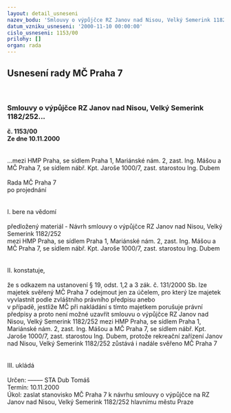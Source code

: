 ```yaml
---
layout: detail_usneseni
nazev_bodu: 'Smlouvy o výpůjčce RZ Janov nad Nisou, Velký Semerink 1182/252... '
datum_vzniku_usneseni: '2000-11-10 00:00:00'
cislo_usneseni: 1153/00
prilohy: []
organ: rada
---
```

<div id="ucUsn_pList" class="usn">
	<span><h2>Usnesení rady MČ Praha 7 </h2>
<br></span><div class="standBody">
<span><h3>Smlouvy o výpůjčce RZ Janov nad Nisou, Velký Semerink 1182/252... </h3></span><div class="center">
		<strong>č. 1153/00</strong><br>
	</div>
<div class="center">
		<strong>Ze dne 10.11.2000</strong><br><br>
	</div>
<br>...mezi HMP Praha, se sídlem Praha 1, Mariánské nám. 2, zast. Ing. Mášou a MČ Praha 7, se sídlem nábř. Kpt. Jaroše 1000/7, zast. starostou Ing. Dubem<br><br>Rada MČ Praha 7<br>po projednání<br><br><br>I.	bere na vědomí<br><br> předložený materiál - Návrh smlouvy o výpůjčce RZ Janov nad Nisou, Velký Semerink 1182/252 <br>mezi HMP Praha, se sídlem Praha 1, Mariánské nám. 2, zast. Ing. Mášou a MČ Praha 7, se sídlem nábř. Kpt. Jaroše 1000/7, zast. starostou Ing. Dubem<br><br><br>II.	konstatuje,<br><br>že s odkazem na ustanovení § 19, odst. 1,2 a 3 zák. č. 131/2000 Sb. lze majetek svěřený MČ Praha 7 odejmout jen za účelem, pro který lze majetek vyvlastnit podle zvláštního právního předpisu anebo <br>v případě, jestliže MČ při nakládání s tímto majetkem porušuje právní předpisy a proto není možné uzavřít smlouvu o výpůjčce RZ Janov nad Nisou, Velký Semerink 1182/252 mezi HMP Praha, se sídlem Praha 1, Mariánské nám. 2, zast. Ing. Mášou a MČ Praha 7, se sídlem nábř. Kpt. Jaroše 1000/7, zast. starostou Ing. Dubem, protože rekreační zařízení Janov nad Nisou, Velký Semerink 1182/252 zůstává i nadále svěřeno MČ Praha 7<br><br><br>III.	ukládá <br><br> Určen:	–––––	STA Dub Tomáš<br>Termín: 10.11.2000<br>Úkol:	zaslat stanovisko MČ Praha 7 k návrhu smlouvy o výpůjčce na RZ Janov nad Nisou, Velký Semerink 1182/252 hlavnímu městu Praze<br>   <br><br> </div>
</div>